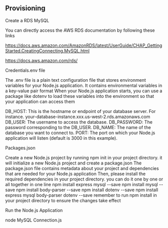 
## Provisioning


Create a RDS MySQL

You can directly access the AWS RDS documentation by following these links

https://docs.aws.amazon.com/AmazonRDS/latest/UserGuide/CHAP_GettingStarted.CreatingConnecting.MySQL.html

https://docs.aws.amazon.com/rds/


Credentials.env file

The .env file is a plain text configuration file that stores environment variables for your Node.js application.
It contains environmental variables in a key-value pair format
When your Node.js application starts, you can use a package like dotenv to load these variables into the environment so that your application can access them


DB_HOST: This is the hostname or endpoint of your database server. For instance. your-database-instance.xxx.us-west-2.rds.amazonaws.com
DB_USER: The username to access the database.
DB_PASSWORD: The password corresponding to the DB_USER.
DB_NAME: The name of the database you want to connect to.
PORT: The port on which your Node.js application will listen (default is 3000 in this example).


Packages.json

Create a new Node.js project by running npm init in your project directory.
it will initialize a new Node.js project and create a package.json
The package.json file contains metadata about your project and dependencies that are needed for your Node.js application
Then, please install the required dependencies in your project directory.
you can do it one by one or all together in one line 
npm install express mysql --save
npm install mysql --save
npm install body-parser --save
npm install dotenv --save
npm install express mysql body-parser dotenv --save
remember to run npm install in your project directory to ensure the changes take effect



Run the Node.js Application

node MySQL Connection.js



